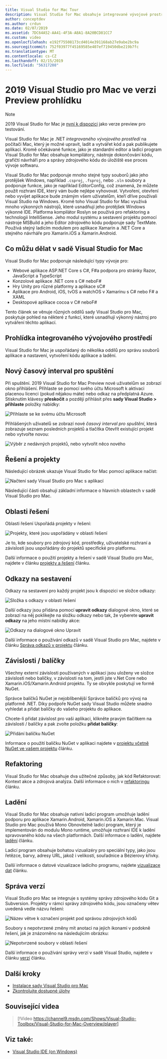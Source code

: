 ```yaml
---
title: Visual Studio for Mac Tour
description: Visual Studio for Mac obsahuje integrované vývojové prostředí pro vytváření aplikací .NET v systému macOS, včetně webů ASP.NET Core a projekty Xamarin pro iOS, Android, Mac a Xamarin.Forms.
author: conceptdev
ms.author: crdun
ms.date: 02/07/2019
ms.assetid: 7DC64A52-AA41-4F3A-A8A1-8A20BCD81CC7
ms.custom: video
ms.openlocfilehash: e192f75508173cd4014e391168ab27e9abe2bc9a
ms.sourcegitcommit: 752f03977f45169585e407ef719450dbe219b7fc
ms.translationtype: MT
ms.contentlocale: cs-CZ
ms.lasthandoff: 02/15/2019
ms.locfileid: "56317208"
---
```

# <a name="visual-studio-2019-for-mac-preview-tour"></a>2019 Visual Studio pro Mac ve verzi Preview prohlídku

> [!NOTE]
> 2019 Visual Studio for Mac je [nyní k dispozici](installation.md) jako verze preview pro testování.

Visual Studio for Mac je .NET _integrovaného vývojového prostředí_ na počítači Mac, který je možné upravit, ladit a vytvářet kód a pak publikujete aplikaci. Kromě očekávané funkce, jako je standardní editor a ladicí program Visual Studio for Mac obsahuje kompilátory, nástroje dokončování kódu, grafičtí návrháři pro a správy zdrojového kódu do úložiště ese proces vývoje softwaru.

Visual Studio for Mac podporuje mnoho stejné typy souborů jako jeho protějšek Windows, například `.csproj`, `.fsproj`, nebo `.sln` soubory a podporuje funkce, jako je například EditorConfig, což znamená, že můžete použít rozhraní IDE, který vám bude nejlépe vyhovovat.
Vytvoření, otevření nebo vyvíjet aplikace bude známým všem uživatelům, kteří dříve používali Visual Studio na Windows. Kromě toho Visual Studio for Mac využívá mnoho výkonných nástrojů, které usnadňují jeho protějšek Windows výkonné IDE. Platforma kompilátor Roslyn se používá pro refaktoring a technologii IntelliSense. Jeho modul systému a sestavení projektu pomocí nástroje MSBuild a jeho Editor zdrojového kódu podporuje sady TextMate. Používá stejný ladicím modulem pro aplikace Xamarin a .NET Core a stejného návrháře pro Xamarin.iOS a Xamarin.Android.

## <a name="what-can-i-do-in-visual-studio-for-mac"></a>Co můžu dělat v sadě Visual Studio for Mac

Visual Studio for Mac podporuje následující typy vývoje pro:

- Webové aplikace ASP.NET Core s C#, F#a podpora pro stránky Razor, JavaScript a TypeScript
- Konzolové aplikace .NET core s C# neboF#
- Hry Unity pro různé platformy a aplikace sC#
- Aplikace pro Android, iOS, tvOS a watchOS v Xamarinu s C# nebo F# a XAML
- Desktopové aplikace cocoa v C# neboF#

Tento článek se věnuje různých oddílů sady Visual Studio pro Mac, poskytuje pohled na některé z funkcí, které usnadňují výkonný nástroj pro vytváření těchto aplikací.

## <a name="ide-tour"></a>Prohlídka integrovaného vývojového prostředí

Visual Studio for Mac je uspořádaný do několika oddílů pro správu souborů aplikace a nastavení, vytvoření kódu aplikace a ladění.

## <a name="new-start-window"></a>Nový časový interval pro spuštění

Při spuštění. 2019 Visual Studio for Mac Preview nové uživatelům se zobrazí okno přihlášení. Přihlaste se pomocí svého účtu Microsoft k aktivaci placenou licenci (pokud nějakou máte) nebo odkaz na předplatná Azure. Stisknutím klávesy **přeskočit** a později přihlásit přes **sady Visual Studio > přihlaste** položky nabídky:

![Přihlaste se ke svému účtu Microsoft](media/ide-tour-2019-start-signin.png)

Přihlášených uživatelů se zobrazí nové _časový interval pro spuštění_, která zobrazuje seznam posledních projektů a tlačítka Otevřít existující projekt nebo vytvořte novou:

![Výběr z nedávných projektů, nebo vytvořit něco nového](media/ide-tour-2019-start-projects.png)

## <a name="solutions-and-projects"></a>Řešení a projekty

Následující obrázek ukazuje Visual Studio for Mac pomocí aplikace načíst:

![Načtení sady Visual Studio pro Mac s aplikací](media/ide-tour-image17.png)

Následující části obsahují základní informace o hlavních oblastech v sadě Visual Studio pro Mac.

## <a name="solution-pad"></a>Oblasti řešení

Oblasti řešení Uspořádá projekty v řešení:

![Projekty, které jsou uspořádány v oblasti řešení](media/ide-tour-image18.png)

Je to, kde soubory pro zdrojový kód, prostředky, uživatelské rozhraní a závislosti jsou uspořádány do projektů specifické pro platformu.

Další informace o použití projekty a řešení v sadě Visual Studio pro Mac, najdete v článku [projekty a řešení](/visualstudio/mac/projects-and-solutions) článku.

## <a name="assembly-references"></a>Odkazy na sestavení

Odkazy na sestavení pro každý projekt jsou k dispozici ve složce odkazy:

![Složka s odkazy v oblasti řešení](media/ide-tour-image19.png)

Další odkazy jsou přidána pomocí **upravit odkazy** dialogové okno, které se zobrazí na něj poklikejte na složku odkazy nebo tak, že vyberete **upravit odkazy** na jeho místní nabídky akce:

![Odkazy na dialogové okno Upravit](media/ide-tour-image20.png)

Další informace o používání odkazů v sadě Visual Studio pro Mac, najdete v článku [Správa odkazů v projektu](/visualstudio/mac/managing-references-in-a-project) článku.

## <a name="dependencies--packages"></a>Závislosti / balíčky

Všechny externí závislosti používaných v aplikaci jsou uloženy ve složce závislosti nebo balíčky, v závislosti na tom, jestli jste v.Net Core nebo Xamarin.iOS/Xamarin.Android projektu. Ty se obvykle poskytují ve formě NuGet.

Správce balíčků NuGet je nejoblíbenější Správce balíčků pro vývoj na platformě .NET. Díky podpoře NuGet sady Visual Studio můžete snadno vyhledat a přidat balíčky do vašeho projektu do aplikace.

Chcete-li přidat závislost pro vaši aplikaci, klikněte pravým tlačítkem na závislosti / balíčky a pak zvolte položku **přidat balíčky**:

![Přidání balíčku NuGet](media/ide-tour-image21.png)

Informace o použití balíčku NuGet v aplikaci najdete v [projektu včetně NuGet ve vašem projektu](/visualstudio/mac/nuget-walkthrough) článku.

## <a name="refactoring"></a>Refaktoring

Visual Studio for Mac obsahuje dva užitečné způsoby, jak kód Refaktorovat: Kontext akce a zdrojová analýza. Další informace o nich v [refaktoringu](/visualstudio/mac/refactoring) článku.

## <a name="debugging"></a>Ladění

Visual Studio for Mac obsahuje nativní ladicí program umožňuje ladění podporu pro aplikace Xamarin.Android, Xamarin.iOS a Xamarin.Mac. Visual Studio pro Mac používá Mono Obnovitelně ladicí program, který je implementován do modulu Mono runtime, umožňuje rozhraní IDE k ladění spravovaného kódu na všech platformách. Další informace o ladění, najdete [ladění](/visualstudio/mac/debugging) článku.

Ladicí program obsahuje bohatou vizualizéry pro speciální typy, jako jsou řetězce, barvy, adresy URL, jakož i velikostí, souřadnice a Bézierovy křivky.

Další informace o datové vizualizace ladicího programu, najdete [vizualizace dat](/visualstudio/mac/data-visualizations) článku.

## <a name="version-control"></a>Správa verzí

Visual Studio pro Mac se integruje s systémy správy zdrojového kódu Git a Subversion. Projekty v rámci správy zdrojového kódu, jsou označeny větev uvedená vedle názvu řešení:

![Název větve k označení projekt pod správou zdrojových kódů](media/ide-tour-image22.png)

Soubory s nepotvrzené změny mít anotaci na jejich ikonami v podokně řešení, jak je znázorněno na následujícím obrázku:

![Nepotvrzené soubory v oblasti řešení](media/ide-tour-image23.png)

Další informace o používání správy verzí v sadě Visual Studio, najdete v článku [verzí](/visualstudio/mac/version-control) článku.

## <a name="next-steps"></a>Další kroky

- [Instalace sady Visual Studio pro Mac](installation.md)
- [Zkontrolujte dostupné úlohy](/visualstudio/mac/workloads/)

## <a name="related-video"></a>Související videa

> [!Video https://channel9.msdn.com/Shows/Visual-Studio-Toolbox/Visual-Studio-for-Mac-Overview/player]

## <a name="see-also"></a>Viz také:

- [Visual Studio IDE (on Windows)](/visualstudio/ide/visual-studio-ide)
